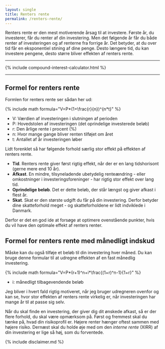 ```yaml
---
layout: single
title: Renters rente
permalink: /renters-rente/
---
```


Renters rente er den mest motiverende årsag til at investere. Første år, du investerer, får du renter af din investering. Men det følgende år får du både renter af investeringen og af renterne fra forrige år. Det betyder, at du over tid får en eksponentiel stining af dine penge. Desto længere tid, du kan investere  pengene, desto større bliver effekten af renters rente.

***

{% include compound-interest-calculator.html %}

***

## Formel for renters rente

Formlen for renters rente ser sådan her ud:

{% include math formula="V=P*(1+\frac{r}{n})^{n*t}" %}

- V: Værdien af investeringen i slutningen af perioden
- P: Hovedstolen af investeringen (det oprindelige investerede beløb)
- r: Den årlige rente i procent (%)
- n: Hvor mange gange bliver renten tilføjet om året
- t: Antallet af år investeringen løber

Lidt forenklet så har følgende forhold særlig stor effekt på effekten af renters rente.

- **Tid**. Renters rente giver først rigtig effekt, når der er en lang tidshorisont (gerne mere end 10 år).
- **Afkast**. En mindre, tilsyneladende ubetydelig renteændring - eller omkostninger i investeringsforeninger - har rigtig stor effekt over lang tid.
- **Oprindelige beløb**. Det er dette beløb, der står længst og giver afkast i flest år.
- **Skat**. Skat er den største udgift du får på din investering. Derfor betyder dine skatteforhold meget - og skatteforholdene er lidt indviklede i Danmark.

Derfor er det en god ide at forsøge at optimere ovenstående punkter, hvis du vil have den optimale effekt af renters renter.

## Formel for renters rente med månedligt indskud

Måske kan du også tilføje et beløb til din investering hver måned. Du kan bruge denne formular til at udregne effekten af en fast månedlig investering.

{% include math formula="V=P*(r+1)^n+i*\frac{(1+r)^n-1}{1+r}" %}

- i: månedligt tilbagevendende beløb

Jeg bliver i hvert fald rigtig motiveret, når jeg bruger udregneren ovenfor og kan se, hvor stor effekten af renters rente virkelig er, når investeringen har mange år til at passe sig selv.

Når du skal finde en investering, der giver dig dit ønskede afkast, så er der flere forhold, du skal være opmærksom på. Først og fremmest skal du tænke på, hvad din risikoprofil er. Højere renter hænger oftest sammen med højere risiko. Dernæst skal du holde øje med om den _interne rente_ (XIRR) af din investering er lige så høj, som du forventede.

{% include disclaimer.md %}
